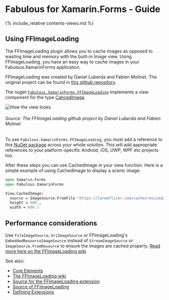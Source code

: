 Fabulous for Xamarin.Forms - Guide
=======

{% include_relative contents-views.md %}

Using FFImageLoading
------

The FFImageLoading plugin allows you to cache images as opposed to wasting time and memory with the built-in Image view. Using FFImageLoading, you have an easy way to cache images in your Fabulous.XamarinForms application.

FFImageLoading was created by Daniel Luberda and Fabien Molinet. The original project can be found in [this github repository](https://github.com/luberda-molinet/FFImageLoading).

The nuget [`Fabulous.XamarinForms.FFImageLoading`](https://www.nuget.org/packages/Fabulous.XamarinForms.FFImageLoading) implements a view component for the type [CahcedImage](https://github.com/luberda-molinet/FFImageLoading/wiki/Xamarin.Forms-API#basic-example).

![How the view looks](https://raw.githubusercontent.com/luberda-molinet/FFImageLoading/master/samples/Screenshots/ffimageloading_large.png)
###### Source: The FFImageLoading github project by Daniel Luberda and Fabien Molinet

To use `Fabulous.XamarinForms.FFImageLoading`, you must add a reference to this [NuGet package](https://www.nuget.org/packages/Fabulous.XamarinForms.FFImageLoading) across your whole solution.  This will add appropriate references to your platform-specific Android, iOS, UWP, WPF etc projects too.

After these steps you can use CachedImage in your view function. Here is a simple example of using CachedImage to display a scenic image:

```fsharp
open Xamarin.Forms
open Fabulous.XamarinForms

View.CachedImage(
  source = ImageSource.FromFile "https://loremflickr.com/cache/resized/65535_48577442711_890a6e6d83_b_600_600_nofilter.jpg",
  height = 600.,
  width = 600.)
```

Performance considerations
-------
Use `FileImageSource`, `UriImageSource` or FFImageLoading's `EmbeddedResourceImageSource` instead of `StreamImageSource` or `ImageSource.FromResource` to ensure the images are cached properly.
[Read more here on the FFImageLoading wiki](https://github.com/luberda-molinet/FFImageLoading/wiki/Xamarin.Forms-Advanced)

See also:

* [Core Elements](views-elements.md)
* [The FFImageLoading wiki](https://github.com/luberda-molinet/FFImageLoading/wiki)
* [Source for the FFImageLoading extension](https://github.com/fsprojects/Fabulous/blob/master/Fabulous.XamarinForms/extensions/FFImageLoading/CachedImage.fs)
* [Source of FFImageLoading](https://github.com/luberda-molinet/FFImageLoading)
* [Defining Extensions](views-extending.md)
